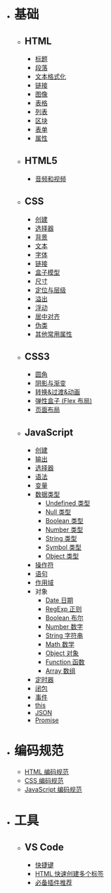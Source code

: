 <!--
 * @Author: shenxh
 * @Date: 2021-12-15 17:14:29
 * @LastEditors: shenxh
 * @LastEditTime: 2021-12-28 16:52:43
 * @Description: 目录
-->

- # 基础
  - ## HTML
    - [标题](./基础/HTML/标题/README.md)
    - [段落](./基础/HTML/段落/README.md)
    - [文本格式化](./基础/HTML/文本格式化/README.md)
    - [链接](./基础/HTML/链接/README.md)
    - [图像](./基础/HTML/图像/README.md)
    - [表格](./基础/HTML/表格/README.md)
    - [列表](./基础/HTML/列表/README.md)
    - [区块](./基础/HTML/区块/README.md)
    - [表单](./基础/HTML/表单/README.md)
    - [属性](./基础/HTML/属性/README.md)
  - ## HTML5
    - [音频和视频](./基础/HTML5/音频和视频/README.md)
  - ## CSS
    - [创建](./基础/CSS/创建/README.md)
    - [选择器](./基础/CSS/选择器/README.md)
    - [背景](./基础/CSS/背景/README.md)
    - [文本](./基础/CSS/文本/README.md)
    - [字体](./基础/CSS/字体/README.md)
    - [链接](./基础/CSS/链接/README.md)
    - [盒子模型](./基础/CSS/盒子模型/README.md)
    - [尺寸](./基础/CSS/尺寸/README.md)
    - [定位与层级](./基础/CSS/定位与层级/README.md)
    - [溢出](./基础/CSS/溢出/README.md)
    - [浮动](./基础/CSS/浮动/README.md)
    - [居中对齐](./基础/CSS/居中对齐/README.md)
    - [伪类](./基础/CSS/伪类/README.md)
    - [其他常用属性](./基础/CSS/其他常用属性/README.md)
  - ## CSS3
    - [圆角](./基础/CSS3/圆角/README.md)
    - [阴影与渐变](./基础/CSS3/阴影与渐变/README.md)
    - [转换&过渡&动画](./基础/CSS3/转换&过渡&动画/README.md)
    - [弹性盒子 (Flex 布局)](./基础/CSS3/弹性盒子%20(Flex%20布局)/README.md)
    - [页面布局](./基础/CSS3/页面布局/README.md)
  - ## JavaScript
    - [创建](./基础/JavaScript/创建/README.md)
    - [输出](./基础/JavaScript/输出/README.md)
    - [选择器](./基础/JavaScript/选择器/README.md)
    - [语法](./基础/JavaScript/语法/README.md)
    - [变量](./基础/JavaScript/变量/README.md)
    - [数据类型](./基础/JavaScript/数据类型/README.md)
      - [Undefined 类型](./基础/JavaScript/数据类型/Undefined%20类型/README.md)
      - [Null 类型](./基础/JavaScript/数据类型/Null%20类型/README.md)
      - [Boolean 类型](./基础/JavaScript/数据类型/Boolean%20类型/README.md)
      - [Number 类型](./基础/JavaScript/数据类型/Number%20类型/README.md)
      - [String 类型](./基础/JavaScript/数据类型/String%20类型/README.md)
      - [Symbol 类型](./基础/JavaScript/数据类型/Symbol%20类型/README.md)
      - [Object 类型](./基础/JavaScript/数据类型/Object%20类型/README.md)
    - [操作符](./基础/JavaScript/操作符/README.md)
    - [语句](./基础/JavaScript/语句/README.md)
    - [作用域](./基础/JavaScript/作用域/README.md)
    - 对象
      - [Date 日期](./基础/JavaScript/对象/日期/README.md)
      - [RegExp 正则](./基础/JavaScript/对象/正则/README.md)
      - [Boolean 布尔](./基础/JavaScript/对象/布尔/README.md)
      - [Number 数字](./基础/JavaScript/对象/数字/README.md)
      - [String 字符串](./基础/JavaScript/对象/字符串/README.md)
      - [Math 数学](./基础/JavaScript/对象/数学/README.md)
      - [Object 对象](./基础/JavaScript/对象/对象/README.md)
      - [Function 函数](./基础/JavaScript/对象)
      - [Array 数组](./基础/JavaScript/对象/数组/README.md)
    - [定时器](./基础/JavaScript)
    - [闭包](./基础/JavaScript)
    - [事件](./基础/JavaScript)
    - [this](./基础/JavaScript)
    - [JSON](./基础/JavaScript)
    - [Promise](./基础/JavaScript)
- # 编码规范
  - [HTML 编码规范](./编码规范/HTML%20编码规范/README.md)
  - [CSS 编码规范](./编码规范/CSS%20编码规范/README.md)
  - [JavaScript 编码规范](./编码规范/JavaScript%20编码规范/README.md)
- # 工具
  - ## VS Code
    - [快捷键](./工具/VS%20Code/../VS%20Code/快捷键/README.md)
    - [HTML 快速创建多个标签](./工具/VS%20Code/HTML%20快速创建多个标签/README.md)
    - [必备插件推荐](./工具/VS%20Code/必备插件推荐/README.md)